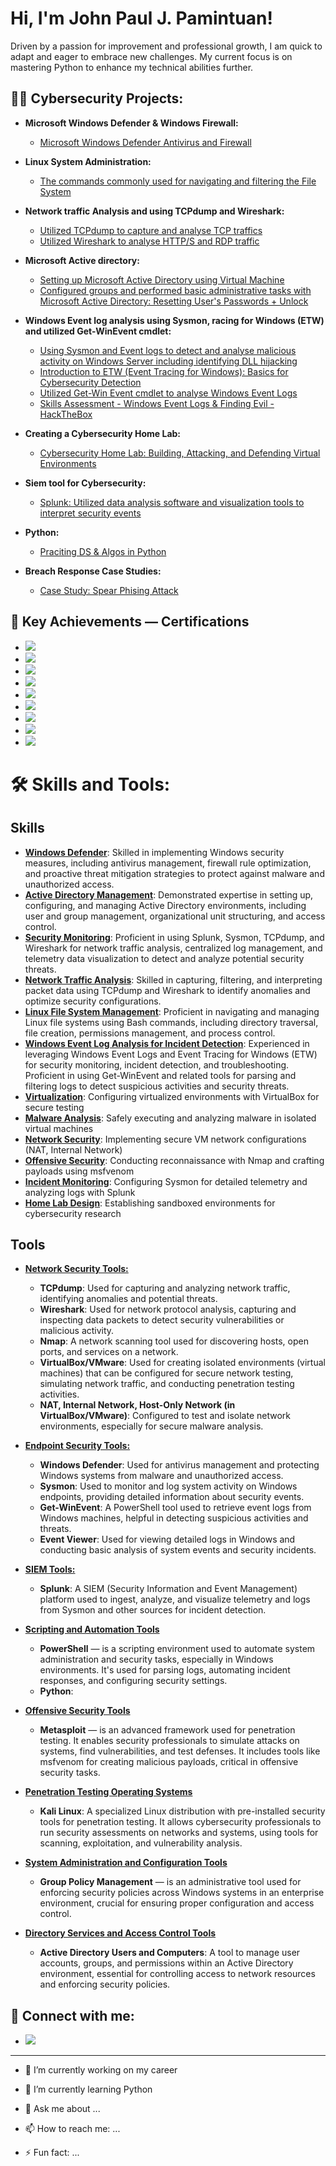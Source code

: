 <h1>Hi, I'm John Paul J. Pamintuan!</h1>
Driven by a passion for improvement and professional growth, I am quick to adapt and eager to embrace new challenges. 
My current focus is on mastering Python to enhance my technical abilities further.

<h2>👨‍💻 Cybersecurity Projects:</h2>

- <b>Microsoft Windows Defender & Windows Firewall:</b>
  - [Microsoft Windows Defender Antivirus and Firewall](https://github.com/JohnSpace2/Microsoft-Windows-Defender-Windows-Firewall/blob/main/README.md)
- <b>Linux System Administration:</b>
  - [The commands commonly used for navigating and filtering the File System](https://github.com/JohnSpace2/Navigate-and-manage-the-file-system-using-Linux-commands-via-the-Bash-shell/blob/main/README.md) 
- <b>Network traffic Analysis and using TCPdump and Wireshark:</b>
  - [Utilized TCPdump to capture and analyse TCP traffics](https://github.com/JohnPaulPamintuan/TCPdump/blob/main/README.md)
  - [Utilized Wireshark to analyse HTTP/S and RDP traffic](https://github.com/JohnPaulPamintuan/Wireshark/blob/main/README.md)
- <b>Microsoft Active directory:</b>
  - [Setting up Microsoft Active Directory using Virtual Machine](https://github.com/JohnPaulPamintuan/Setting-up-Active-directory)
  - [Configured groups and performed basic administrative tasks with Microsoft Active Directory: Resetting User's Passwords + Unlock](https://github.com/JohnPaulPamintuan/Active-Directory/blob/main/README.md)
- <b>Windows Event log analysis using Sysmon, racing for Windows (ETW) and utilized Get-WinEvent cmdlet:</b>
  - [Using Sysmon and Event logs to detect and analyse malicious activity on Windows Server
including identifying DLL hijacking](https://github.com/JohnPaulPamintuan/Windows-Event-log-analysis/blob/main/README.md)
   - [Introduction to ETW (Event Tracing for Windows): Basics for Cybersecurity Detection](https://github.com/JohnPaulPamintuan/ETW/blob/main/README.md)
   - [Utilized Get-Win Event cmdlet to analyse Windows Event Logs](https://github.com/JohnPaulPamintuan/Get-WinEvent-/blob/main/README.md)
   - [Skills Assessment - Windows Event Logs & Finding Evil - HackTheBox](https://github.com/JohnPaulPamintuan/Skills-Assessment---Windows-Event-Logs-Finding-Evil---HackTheBox./blob/main/README.md)

- <b>Creating a Cybersecurity Home Lab:</b>
  - [Cybersecurity Home Lab: Building, Attacking, and Defending Virtual Environments](https://github.com/JohnPaulPamintuan/Creating-a-basic-home-lab-)

- <b>Siem tool for Cybersecurity:</b>
  - [Splunk: Utilized data analysis software and visualization tools to interpret security events](https://github.com/JohnPaulPamintuan/SIEM-Tool---SPLUNK)
- <b>Python:</b>
  - [Praciting DS & Algos in Python](1)
- <b>Breach Response Case Studies:</b>
  - [Case Study: Spear Phising Attack](https://coursera-assessments.s3.amazonaws.com/assessments/1720428014790/2123721c-6fdb-4ede-a0c0-1bec21cd781d/Pros%20and%20cons%20-%20Sheet1.pdf)
 
    
<h2>🏅 Key Achievements — Certifications </h2>

- [<img src="https://img.shields.io/badge/-Google%20Cybersecurity-4285F4?&style=for-the-badge&logo=Google&logoColor=white" />](https://github.com/JohnPaulPamintuan/Google-Cybersecurity/blob/main/README.md)
- [<img src="https://img.shields.io/badge/-Google%20Cloud%20Cybersecurity-4285F4?&style=for-the-badge&logo=GoogleCloud&logoColor=white" />](https://github.com/JohnPaulPamintuan/Google-Cloud/blob/main/README.md)
- <img src="https://img.shields.io/badge/-Security%2B-FF0000?&style=for-the-badge&logo=CompTIA&logoColor=white" />
- <img src="https://img.shields.io/badge/-IBM%27s%20Security%20Analyst%20Fundamentals-FFB300?&style=for-the-badge&logo=IBM&logoColor=white" />
- <img src="https://img.shields.io/badge/-Palo%20Alto%20Networks-EB5424?&style=for-the-badge&logo=PaloAltoNetworks&logoColor=white" />
- <img src="https://img.shields.io/badge/-NVIDIA%3A%20Introduction%20to%20Networking-76B900?&style=for-the-badge&logo=NVIDIA&logoColor=white" />
- <img src="https://img.shields.io/badge/-ISC2%3A%20Certified%20in%20Cybersecurity-9B59B6?&style=for-the-badge&logo=ISC2&logoColor=white" />
- <img src="https://img.shields.io/badge/-Pact%3A%20Web%20Design%20using%20ChatGPT-00ADEF?&style=for-the-badge&logo=OpenAI&logoColor=white" />
- <img src="https://img.shields.io/badge/-InfoSec%20Python%20Certification-3776AB?style=for-the-badge&logo=python&logoColor=white">

<h1> 🛠️ Skills and Tools:</h1>

## Skills
- <b><ins>Windows Defender</b></ins>: Skilled in implementing Windows security measures, including antivirus management, firewall rule optimization, and proactive threat mitigation strategies to protect against malware and unauthorized access.
- <b><ins>Active Directory Management</b></ins>: Demonstrated expertise in setting up, configuring, and managing Active Directory environments, including user and group management, organizational unit structuring, and access control.
- <b><ins>Security Monitoring</b></ins>: Proficient in using Splunk, Sysmon, TCPdump, and Wireshark for network traffic analysis, centralized log management, and telemetry data visualization to detect and analyze potential security threats.
- <b><ins>Network Traffic Analysis</b></ins>: Skilled in capturing, filtering, and interpreting packet data using TCPdump and Wireshark to identify anomalies and optimize security configurations.
- <b><ins>Linux File System Management</b></ins>: Proficient in navigating and managing Linux file systems using Bash commands, including directory traversal, file creation, permissions management, and process control.
- <b><ins>Windows Event Log Analysis for Incident Detection</b></ins>: Experienced in leveraging Windows Event Logs and Event Tracing for Windows (ETW) for security monitoring, incident detection, and troubleshooting. Proficient in using Get-WinEvent and related tools for parsing and filtering logs to detect suspicious activities and security threats.
- <b><ins>Virtualization</b></ins>: Configuring virtualized environments with VirtualBox for secure testing
- <b><ins>Malware Analysis</b></ins>: Safely executing and analyzing malware in isolated virtual machines
- <b><ins>Network Security</b></ins>: Implementing secure VM network configurations (NAT, Internal Network)
- <b><ins>Offensive Security</b></ins>: Conducting reconnaissance with Nmap and crafting payloads using msfvenom
- <b><ins>Incident Monitoring</b></ins>: Configuring Sysmon for detailed telemetry and analyzing logs with Splunk
- <b><ins>Home Lab Design</b></ins>: Establishing sandboxed environments for cybersecurity research

## Tools
- <b><ins>Network Security Tools:</b></ins>
  - <b>TCPdump</b>: Used for capturing and analyzing network traffic, identifying anomalies and potential threats.
  - <b>Wireshark</b>: Used for network protocol analysis, capturing and inspecting data packets to detect security vulnerabilities or malicious activity.
  - <b>Nmap</b>: A network scanning tool used for discovering hosts, open ports, and services on a network.
  - <b>VirtualBox/VMware</b>: Used for creating isolated environments (virtual machines) that can be configured for secure network testing, simulating network traffic, and conducting penetration testing activities.
  - <b>NAT, Internal Network, Host-Only Network (in VirtualBox/VMware)</b>: Configured to test and isolate network environments, especially for secure malware analysis.

- <b><ins>Endpoint Security Tools:</b></ins>
  - <b>Windows Defender</b>: Used for antivirus management and protecting Windows systems from malware and unauthorized access.
  - <b>Sysmon</b>: Used to monitor and log system activity on Windows endpoints, providing detailed information about security events.
  - <b>Get-WinEvent</b>: A PowerShell tool used to retrieve event logs from Windows machines, helpful in detecting suspicious activities and threats.
  - <b>Event Viewer</b>: Used for viewing detailed logs in Windows and conducting basic analysis of system events and security incidents.


- <b><ins>SIEM Tools:</b></ins>
  - <b>Splunk</b>: A SIEM (Security Information and Event Management) platform used to ingest, analyze, and visualize telemetry and logs from Sysmon and other sources for incident detection.
 
- <b><ins>Scripting and Automation Tools</b></ins>
  - <b>PowerShell</b> — is a scripting environment used to automate system administration and security tasks, especially in Windows environments. It's used for parsing logs, automating incident responses, and configuring security settings.
  - <b>Python</b>:


- <b><ins>Offensive Security Tools</b></ins> 
  - <b>Metasploit</b> — is an advanced framework used for penetration testing. It enables security professionals to simulate attacks on systems, find vulnerabilities, and test defenses. It includes tools like msfvenom for creating malicious payloads, critical in offensive security tasks.

- <b><ins>Penetration Testing Operating Systems</b></ins>
  - <b>Kali Linux</b>: A specialized Linux distribution with pre-installed security tools for penetration testing. It allows cybersecurity professionals to run security assessments on networks and systems, using tools for scanning, exploitation, and vulnerability analysis.

- <b><ins>System Administration and Configuration Tools</b></ins>
  - <b>Group Policy Management</b> — is an administrative tool used for enforcing security policies across Windows systems in an enterprise environment, crucial for ensuring proper configuration and access control.

- <b><ins>Directory Services and Access Control Tools</b></ins>
  - <b>Active Directory Users and Computers</b>: A tool to manage user accounts, groups, and permissions within an Active Directory environment, essential for controlling access to network resources and enforcing security policies.


<h2> 🤳 Connect with me:</h2>

- [<img src="https://img.shields.io/badge/-LinkedIn-0077B5?&style=for-the-badge&logo=LinkedIn&logoColor=white"/>](https://linkedin.com/in/johnpaulpamintuan)




-------------------------------------------------
- 🔭 I’m currently working on my career
- 🌱 I’m currently learning Python 
- 💬 Ask me about ...
- 📫 How to reach me: ...

- ⚡ Fun fact: ...

